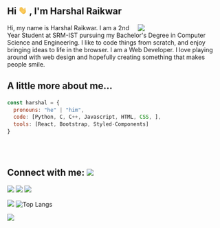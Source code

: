 <h2> Hi <img src="https://raw.githubusercontent.com/ABSphreak/ABSphreak/master/gifs/Hi.gif" width="20px"> , I'm Harshal Raikwar</h2>

<img align='right' src='https://octodex.github.com/images/daftpunktocat-thomas.gif' width='200"'>

Hi, my name is Harshal Raikwar. I am a 2nd Year Student at SRM-IST pursuing my Bachelor's Degree in Computer Science and Engineering. I like to code things from scratch, and enjoy bringing ideas to life in the browser. I am a Web Developer. I love playing around with web design and hopefully creating something that makes people smile.


## A little more about me...  
```javascript
const harshal = {
  pronouns: "he" | "him",
  code: [Python, C, C++, Javascript, HTML, CSS, ],
  tools: [React, Bootstrap, Styled-Components]
}
```


## Connect with me: <img src="https://user-images.githubusercontent.com/53649201/99296951-8ef68900-286d-11eb-9bf3-fdb6cf13b585.gif" height="32px" style="padding-top: 50px;">
[<img src="https://img.icons8.com/bubbles/50/000000/linkedin.png"/>](https://www.linkedin.com/in/harshal-raikwar-43056b199/)
[<img src="https://img.icons8.com/bubbles/50/000000/instagram-new.png"/>](https://www.instagram.com/harshal_0902/)
[<img src="https://img.icons8.com/bubbles/50/000000/twitter.png"/>](https://twitter.com/HarshalRaikwar6)
<br />



<img src="https://github-readme-stats.vercel.app/api?username=Harshal0902&&show_icons=true&title_color=ff0066&icon_color=bb2acf&text_color=00ffff&bg_color=00001a"> ![Top Langs](https://github-readme-stats.vercel.app/api/top-langs/?username=Harshal0902&title_color=ff0066&icon_color=bb2acf&text_color=00ffff&bg_color=00001a&layout=compact&hide=css)

![](https://komarev.com/ghpvc/?username=Harshal0902&color=blue)



<!--   
  techCommunities: {
                        coorganizer: "AfroPython",
                        speaker: "Latinity",
                        mentor: "EducaTRANSforma"
                      },
 challenge: "I am doing the #100DaysOfCode challenge focused on react and typescript"
- 🔭 I’m currently working on Front End Web Development
- 🌱 I’m currently learning MERN stack
- 😄 Pronouns: He/His
- 🎯 Portfolio site: [Portfolio](https://harshal09.netlify.app/)  
## Tech I'm familiar with..
<img height="80" src="https://skillsite.netlify.app/python.png"/> <img height="80" src="https://skillsite.netlify.app/C++.png"/> <img height="80"  src="https://skillsite.netlify.app/C.png"/> <img height="80" src="https://skillsite.netlify.app/Js.png" /> <img height="90" src="https://skillsite.netlify.app/react.png" />
<br />
-->
